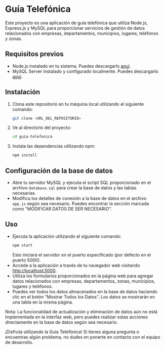 # Guía Telefónica

Este proyecto es una aplicación de guía telefónica que utiliza Node.js, Express.js y MySQL para proporcionar servicios de gestión de datos relacionados con empresas, departamentos, municipios, lugares, teléfonos y zonas.

## Requisitos previos
- Node.js instalado en tu sistema. Puedes descargarlo [aquí](https://nodejs.org/).
- MySQL Server instalado y configurado localmente. Puedes descargarlo [aquí](https://www.mysql.com/).

## Instalación
1. Clona este repositorio en tu máquina local utilizando el siguiente comando:
    ```bash
    git clone <URL_DEL_REPOSITORIO>
    ```
2. Ve al directorio del proyecto:
    ```bash
    cd guia-telefonica
    ```
3. Instala las dependencias utilizando npm:
    ```bash
    npm install
    ```

## Configuración de la base de datos
- Abre tu servidor MySQL y ejecuta el script SQL proporcionado en el archivo `database.sql` para crear la base de datos y las tablas necesarias.
- Modifica los detalles de conexión a la base de datos en el archivo `app.js` según sea necesario. Puedes encontrar la sección marcada como "MODIFICAR DATOS DE SER NECESARIO".

## Uso
- Ejecuta la aplicación utilizando el siguiente comando:
    ```bash
    npm start
    ```
  Esto iniciará el servidor en el puerto especificado (por defecto en el puerto 5000).
- Accede a la aplicación a través de tu navegador web visitando [http://localhost:5000](http://localhost:5000).
- Utiliza los formularios proporcionados en la página web para agregar datos relacionados con empresas, departamentos, zonas, municipios, lugares y teléfonos.
- Puedes ver todos los datos almacenados en la base de datos haciendo clic en el botón "Mostrar Todos los Datos". Los datos se mostrarán en una tabla en la misma página.

Nota: La funcionalidad de actualización y eliminación de datos aún no está implementada en la interfaz web, pero puedes realizar estas acciones directamente en la base de datos según sea necesario.

¡Disfruta utilizando la Guía Telefónica! Si tienes alguna pregunta o encuentras algún problema, no dudes en ponerte en contacto con el equipo de desarrollo.

